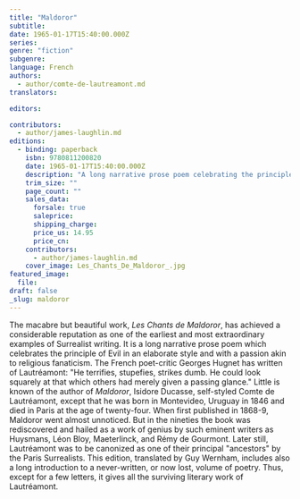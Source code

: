 ```yaml
---
title: "Maldoror"
subtitle:
date: 1965-01-17T15:40:00.000Z
series:
genre: "fiction"
subgenre:
language: French
authors:
  - author/comte-de-lautreamont.md
translators:

editors:

contributors:
  - author/james-laughlin.md
editions:
  - binding: paperback
    isbn: 9780811200820
    date: 1965-01-17T15:40:00.000Z
    description: "A long narrative prose poem celebrating the principle of Evil "
    trim_size: ""
    page_count: ""
    sales_data:
      forsale: true
      saleprice:
      shipping_charge:
      price_us: 14.95
      price_cn:
    contributors:
      - author/james-laughlin.md
    cover_image: Les_Chants_De_Maldoror_.jpg
featured_image:
  file:
draft: false
_slug: maldoror
---
```


The macabre but beautiful work, _Les Chants de Maldoror_, has achieved a considerable reputation as one of the earliest and most extraordinary examples of Surrealist writing. It is a long narrative prose poem which celebrates the principle of Evil in an elaborate style and with a passion akin to religious fanaticism. The French poet-critic Georges Hugnet has written of Lautréamont: "He terrifies, stupefies, strikes dumb. He could look squarely at that which others had merely given a passing glance." Little is known of the author of _Maldoror_, Isidore Ducasse, self-styled Comte de Lautréamont, except that he was born in Montevideo, Uruguay in 1846 and died in Paris at the age of twenty-four. When first published in 1868-9, Maldoror went almost unnoticed. But in the nineties the book was rediscovered and hailed as a work of genius by such eminent writers as Huysmans, Léon Bloy, Maeterlinck, and Rémy de Gourmont. Later still, Lautréamont was to be canonized as one of their principal "ancestors" by the Paris Surrealists. This edition, translated by Guy Wernham, includes also a long introduction to a never-written, or now lost, volume of poetry. Thus, except for a few letters, it gives all the surviving literary work of Lautréamont.

